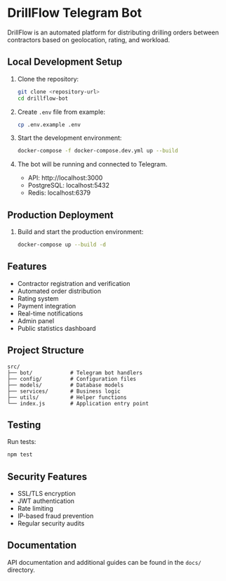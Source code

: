 # DrillFlow Telegram Bot

DrillFlow is an automated platform for distributing drilling orders between contractors based on geolocation, rating, and workload.

## Local Development Setup

1. Clone the repository:
   ```bash
   git clone <repository-url>
   cd drillflow-bot
   ```

2. Create `.env` file from example:
   ```bash
   cp .env.example .env
   ```

3. Start the development environment:
   ```bash
   docker-compose -f docker-compose.dev.yml up --build
   ```

4. The bot will be running and connected to Telegram.
   - API: http://localhost:3000
   - PostgreSQL: localhost:5432
   - Redis: localhost:6379

## Production Deployment

1. Build and start the production environment:
   ```bash
   docker-compose up --build -d
   ```

## Features

- Contractor registration and verification
- Automated order distribution
- Rating system
- Payment integration
- Real-time notifications
- Admin panel
- Public statistics dashboard

## Project Structure

```
src/
├── bot/            # Telegram bot handlers
├── config/         # Configuration files
├── models/         # Database models
├── services/       # Business logic
├── utils/          # Helper functions
└── index.js        # Application entry point
```

## Testing

Run tests:
```bash
npm test
```

## Security Features

- SSL/TLS encryption
- JWT authentication
- Rate limiting
- IP-based fraud prevention
- Regular security audits

## Documentation

API documentation and additional guides can be found in the `docs/` directory.